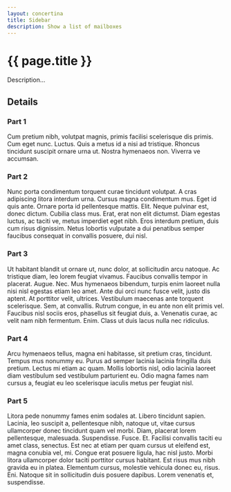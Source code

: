 ```yaml
---
layout: concertina
title: Sidebar
description: Show a list of mailboxes
---
```


# {{ page.title }}

Description...

## Details

### Part 1

Cum pretium nibh, volutpat magnis, primis facilisi scelerisque
dis primis. Cum eget nunc. Luctus. Quis a metus id a nisi ad
tristique. Rhoncus tincidunt suscipit ornare urna ut. Nostra hymenaeos
non. Viverra ve accumsan.

### Part 2

Nunc porta condimentum torquent curae tincidunt volutpat. A cras
adipiscing litora interdum urna. Cursus magna condimentum mus. Eget id
quis ante. Ornare porta id pellentesque mattis. Elit. Neque pulvinar
est, donec dictum. Cubilia class mus. Erat, erat non elit dictumst. Diam
egestas luctus, ac taciti ve, metus imperdiet eget nibh. Eros interdum
pretium, duis cum risus dignissim. Netus lobortis vulputate a dui
penatibus semper faucibus consequat in convallis posuere, dui nisl.

### Part 3

Ut habitant blandit ut ornare ut, nunc dolor, at sollicitudin arcu
natoque. Ac tristique diam, leo lorem feugiat vivamus. Faucibus convallis
tempor in placerat. Augue. Nec. Mus hymenaeos bibendum, turpis enim
laoreet nulla nisi nisl egestas etiam leo amet. Ante dui orci nunc fusce
velit, justo dis aptent. At porttitor velit, ultrices. Vestibulum maecenas
ante torquent scelerisque. Sem, at convallis. Rutrum congue, in eu ante
non elit primis vel. Faucibus nisl sociis eros, phasellus sit feugiat
duis, a. Venenatis curae, ac velit nam nibh fermentum. Enim. Class ut
duis lacus nulla nec ridiculus.

### Part 4

Arcu hymenaeos tellus, magna eni habitasse, sit pretium cras,
tincidunt. Tempus mus nonummy eu. Purus ad semper lacinia lacinia
fringilla duis pretium. Lectus mi etiam ac quam. Mollis lobortis nisl,
odio lacinia laoreet diam vestibulum sed vestibulum parturient eu. Odio
magna fames nam cursus a, feugiat eu leo scelerisque iaculis metus per
feugiat nisl.

### Part 5

Litora pede nonummy fames enim sodales at. Libero tincidunt
sapien. Lacinia, leo suscipit a, pellentesque nibh, natoque ut, vitae
cursus ullamcorper donec tincidunt quam vel morbi. Diam, placerat lorem
pellentesque, malesuada. Suspendisse. Fusce. Et. Facilisi convallis
taciti eu amet class, senectus. Est nec at etiam per quam cursus ut
eleifend est, magna conubia vel, mi. Congue erat posuere ligula, hac
nisl justo. Morbi litora ullamcorper dolor taciti porttitor cursus
habitant. Est risus mus nibh gravida eu in platea. Elementum cursus,
molestie vehicula donec eu, risus. Eni. Natoque sit in sollicitudin duis
posuere dapibus. Lorem venenatis et, suspendisse.


